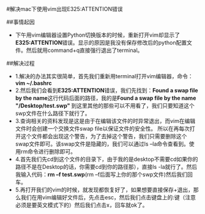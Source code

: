 
#解决mac下使用vim出现E325:ATTENTION错误

##事情起因
- 下午用vim编辑器设置Python切换版本的时候，重新打开vim却显示了<b>E325:ATTENTION</b>错误。显示的原因是我没有保存修改后的python配置文件。然后就用command+q直接强行退出了terminal。

##解决过程
- 1.解决的办法其实很简单，首先我们重新用terminal打开vim编辑器，命令：<b>vim ~/.bashrc</b>
- 2.然后我们会看到<b>E325:ATTENTION</b>错误，我们先找到：<b>Found a swap file by the name</b>这行代码后面的路径，我的是<b>Found a swap file by the name "/Desktop/test.swp" </b>到这里其他的那些可以不用看了，我们只要知道这个swp文件在什么路径下就行了。
- 3.查询相关的资料发现是这是由于在编辑该文件的时异常退出，而vim在编辑文件时会创建一个交换文件swap file以保证文件的安全性。
所以在再每次打开这个文件都会出现这个警告，为了去掉这个警告，我们只需要删除这个swap文件即可。该swap文件是隐藏的，我们可以通过ls –la命令查看到。使用rm命令进行删除即可。
- 4.首先我们先cd到这个文件的目录下，由于我的是desktop不需要cd如果你的路径不是在Desktop的话，你需要cd到你的路径那），直接ls -la就行了。然后我输入代码：<b>rm –f test.swp</b>(rm –f后面写上你的那个swp文件)然后我们回车。
- 5.再打开我们的vim的时候，就发现都恢复好了，如果想要直接保存+退出，那么我们在用vim编辑好文件后，先点击esc，然后我们点击键盘上的:键（注意必须是要英文模式下的）然后我们点击x，回车就ok了。
